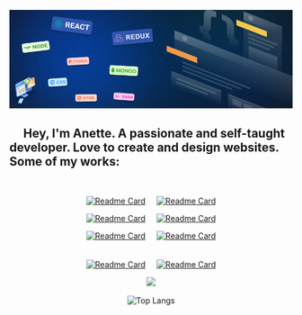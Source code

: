 <div align='center' width ='100%'>

![cover](./banner.png)

</div>
<h2> &nbsp;&nbsp;&nbsp;&nbsp;   Hey, I'm Anette. A passionate and self-taught developer. Love to create and design websites. Some of my works: </h2>
<br/>

<div align='center'>

[![Readme Card](https://github-readme-stats.vercel.app/api/pin/?username=redsquirrrel&repo=full-stack-open-2021&theme=tokyonight)](https://github.com/RedSquirrrel/full-stack-open-2021) &nbsp;&nbsp;&nbsp; [![Readme Card](https://github-readme-stats.vercel.app/api/pin/?username=redsquirrrel&repo=Tip-Calculator&theme=tokyonight)](https://github.com/RedSquirrrel/tip-calculator)

[![Readme Card](https://github-readme-stats.vercel.app/api/pin/?username=redsquirrrel&repo=time-tracking-dashboard&theme=tokyonight)](https://github.com/RedSquirrrel/Time-Tracking-Dashboard) &nbsp;&nbsp;&nbsp; [![Readme Card](https://github-readme-stats.vercel.app/api/pin/?username=redsquirrrel&repo=sunnyside-agency-landing-page&theme=tokyonight)](https://github.com/RedSquirrrel/sunnyside-agency-landing-page)

[![Readme Card](https://github-readme-stats.vercel.app/api/pin/?username=redsquirrrel&repo=keyboard-event&theme=tokyonight)](https://github.com/RedSquirrrel/keyboard-event) &nbsp;&nbsp;&nbsp; [![Readme Card](https://github-readme-stats.vercel.app/api/pin/?username=redsquirrrel&repo=note-docker-node-mongo&theme=tokyonight)](https://github.com/RedSquirrrel/note-docker-node-mongo)
<br/>
<br/>
<br/>
[![Readme Card](https://github-readme-stats.vercel.app/api/pin/?username=redsquirrrel&repo=todo&theme=tokyonight)](https://github.com/RedSquirrrel/todo) &nbsp;&nbsp;&nbsp;
[![Readme Card](https://github-readme-stats.vercel.app/api/pin/?username=redsquirrrel&repo=space-tourism&theme=tokyonight)](https://github.com/RedSquirrrel/space-tourism)

</div>

<p align='center'>
<img width='38%' src="https://github-readme-stats.vercel.app/api?username=redsquirrrel&show_icons=true&theme=tokyonight" > 
</p>

<p align='center'>
<img width='38%' src="https://github-readme-stats.vercel.app/api/top-langs/?username=redsquirrrel&theme=tokyonight" alt="Top Langs">
</p>
